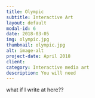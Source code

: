 ```yaml
---
title: Olympic
subtitle: Interactive Art
layout: default
modal-id: 6
date: 2018-03-05
img: olympic.jpg
thumbnail: olympic.jpg
alt: image-alt
project-date: April 2018
client: 
category: Interactive media art
description: You will need
---
```

what if I write at here??
